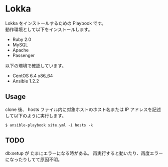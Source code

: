 # Lokka

Lokka をインストールするための Playbook です。  
動作環境として以下をインストールします。  

* Ruby 2.0
* MySQL
* Apache
* Passenger

以下の環境で確認しています。

* CentOS 6.4 x86_64
* Ansible 1.2.2

## Usage

clone 後、 hosts ファイル内に対象ホストのホスト名または IP アドレスを記述して以下のように実行します。

    $ ansible-playbook site.yml -i hosts -k

## TODO

db:setup が たまにエラーになる時がある。
再実行すると動いたり、再度エラーになったりしてて原因不明。

